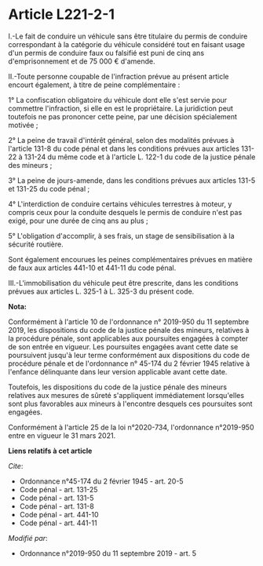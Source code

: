 # Article L221-2-1

I.-Le fait de conduire un véhicule sans être titulaire du permis de conduire correspondant à la catégorie du véhicule
considéré tout en faisant usage d'un permis de conduire faux ou falsifié est puni de cinq ans d'emprisonnement et de 75 000 €
d'amende. 

II.-Toute personne coupable de l'infraction prévue au présent article encourt également, à titre de peine complémentaire : 

1° La confiscation obligatoire du véhicule dont elle s'est servie pour commettre l'infraction, si elle en est le
propriétaire. La juridiction peut toutefois ne pas prononcer cette peine, par une décision spécialement motivée ; 

2° La peine de travail d'intérêt général, selon des modalités prévues à l'article 131-8 du code pénal et dans les conditions
prévues aux articles 131-22 à 131-24 du même code et         à l'article L. 122-1 du code de la justice pénale des mineurs ; 

3° La peine de jours-amende, dans les conditions prévues aux articles 131-5 et 131-25 du code pénal ; 

4° L'interdiction de conduire certains véhicules terrestres à moteur, y compris ceux pour la conduite desquels le permis de
conduire n'est pas exigé, pour une durée de cinq ans au plus ; 

5° L'obligation d'accomplir, à ses frais, un stage de sensibilisation à la sécurité routière. 

Sont également encourues les peines complémentaires prévues en matière de faux aux articles 441-10 et 441-11 du code pénal. 

III.-L'immobilisation du véhicule peut être prescrite, dans les conditions prévues aux articles L. 325-1 à L. 325-3 du
présent code.

**Nota:**

Conformément à l'article 10 de l'ordonnance n° 2019-950 du 11 septembre 2019, les dispositions du code de la justice pénale
des mineurs, relatives à la procédure pénale, sont applicables aux poursuites engagées à compter de son entrée en vigueur.
Les poursuites engagées avant cette date se poursuivent jusqu'à leur terme conformément aux dispositions du code de procédure
pénale et de l'ordonnance n° 45-174 du 2 février 1945 relative à l'enfance délinquante dans leur version applicable avant
cette date.

Toutefois, les dispositions du code de la justice pénale des mineurs relatives aux mesures de sûreté s'appliquent
immédiatement lorsqu'elles sont plus favorables aux mineurs à l'encontre desquels ces poursuites sont engagées.

Conformément à l'article 25 de la loi n°2020-734, l'ordonnance n°2019-950 entre en vigueur le 31 mars 2021.

**Liens relatifs à cet article**

_Cite_:

  - Ordonnance n°45-174 du 2 février 1945 - art. 20-5
  - Code pénal - art. 131-25
  - Code pénal - art. 131-5
  - Code pénal - art. 131-8
  - Code pénal - art. 441-10
  - Code pénal - art. 441-11

_Modifié par_:

  - Ordonnance n°2019-950 du 11 septembre 2019 - art. 5
